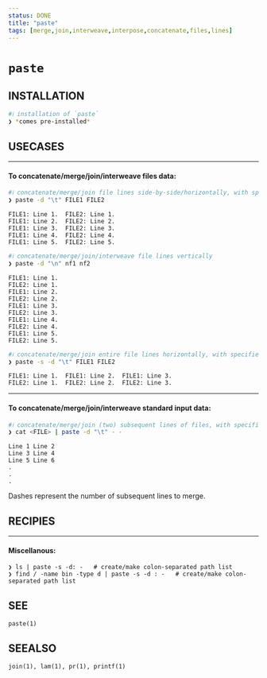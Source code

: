 ```yaml
---
status: DONE
title: "paste"
tags: [merge,join,interweave,interpose,concatenate,files,lines]
---
```


# `paste`

## INSTALLATION


```bash
#ℹ︎ installation of `paste`
❯ *comes pre-installed*
```


## USECASES

----
#### To concatenate/merge/join/interweave files data:


```bash
#ℹ︎ concatenate/merge/join file lines side-by-side/horizontally, with specified seperator/delimiter
❯ paste -d "\t" FILE1 FILE2
```

    FILE1: Line 1.	FILE2: Line 1.
    FILE1: Line 2.	FILE2: Line 2.
    FILE1: Line 3.	FILE2: Line 3.
    FILE1: Line 4.	FILE2: Line 4.
    FILE1: Line 5.	FILE2: Line 5.


```bash
#ℹ︎ concatenate/merge/join/interweave file lines vertically
❯ paste -d "\n" nf1 nf2
```

    FILE1: Line 1.
    FILE2: Line 1.
    FILE1: Line 2.
    FILE2: Line 2.
    FILE1: Line 3.
    FILE2: Line 3.
    FILE1: Line 4.
    FILE2: Line 4.
    FILE1: Line 5.
    FILE2: Line 5.


```bash
#ℹ︎ concatenate/merge/join entire file lines horizontally, with specified seperator/delimiter
❯ paste -s -d "\t" FILE1 FILE2
```

    FILE1: Line 1.	FILE1: Line 2.	FILE1: Line 3.
    FILE2: Line 1.	FILE2: Line 2.	FILE2: Line 3.

----
#### To concatenate/merge/join/interweave standard input data:


```bash
#ℹ︎ concatenate/merge/join (two) subsequent lines of files, with specified seperator/delimiter
❯ cat <FILE> | paste -d "\t" - -
```

    Line 1 Line 2
    Line 3 Line 4
    Line 5 Line 6
    .
    .
    .

Dashes represent the number of subsequent lines to merge.

## RECIPIES

----
#### Miscellanous:

    ❯ ls | paste -s -d: -   # create/make colon-separated path list
    ❯ find / -name bin -type d | paste -s -d : -   # create/make colon-separated path list


## SEE

    paste(1)

## SEEALSO

    join(1), lam(1), pr(1), printf(1)

